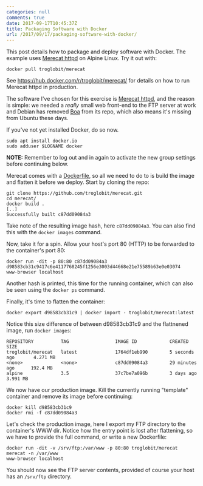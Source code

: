 ```yaml
---
categories: null
comments: true
date: 2017-09-17T10:45:37Z
title: Packaging Software with Docker
url: /2017/09/17/packaging-software-with-docker/
---
```


This post details how to package and deploy software with Docker.  The
example uses [Merecat httpd][Merecat] on Alpine Linux.  Try it out with:

    docker pull troglobit/merecat

See <https://hub.docker.com/r/troglobit/merecat/> for details on how to
run Merecat httpd in production.

<!--more-->

The software I've chosen for this exercise is [Merecat httpd][Merecat],
and the reason is simple: we needed a *really* small web front-end to
the FTP server at work and Debian has removed [Boa][] from its repo,
which also means it's missing from Ubuntu these days.

If you've not yet installed Docker, do so now.

    sudo apt install docker.io
    sudo adduser $LOGNAME docker

**NOTE:** Remember to log out and in again to activate the new group
settings before continuing below.

Merecat comes with a [Dockerfile][], so all we need to do to is build
the image and flatten it before we deploy.  Start by cloning the repo:

    git clone https://github.com/troglobit/merecat.git
    cd merecat/
    docker build .
    [..]
    Successfully built c87dd09084a3

Take note of the resulting image hash, here `c87dd09084a3`.  You can
also find this with the `docker images` command.

Now, take it for a spin.  Allow your host's port 80 (HTTP) to be
forwarded to the container's port 80:

    docker run -dit -p 80:80 c87dd09084a3
    d98583cb31c9417c6e4117768245f1256e3003d44668e21e75589b63e0e03074
    www-browser localhost

Another hash is printed, this time for the running container, which can
also be seen using the `docker ps` command.

Finally, it's time to flatten the container:

    docker export d98583cb31c9 | docker import - troglobit/merecat:latest

Notice this size difference of between d98583cb31c9 and the flattnened
image, run `docker images`:

```
REPOSITORY          TAG                 IMAGE ID            CREATED             SIZE
troglobit/merecat   latest              1764df1eb990        5 seconds ago       4.271 MB
<none>              <none>              c87dd09084a3        29 minutes ago      192.4 MB
alpine              3.5                 37c7be7a096b        3 days ago          3.991 MB
```

We now have our production image.  Kill the currently running "template"
container and remove its image before continuing:

    docker kill d98583cb31c9
    docker rmi -f c87dd09084a3

Let's check the production image, here I export my FTP directory to the
container's WWW dir.  Notice how the entry point is lost after flattening,
so we have to provide the full command, or write a new Dockerfile:

    docker run -dit -v /srv/ftp:/var/www -p 80:80 troglobit/merecat merecat -n /var/www
    www-browser localhost

You should now see the FTP server contents, provided of course your host
has an `/srv/ftp` directory.

[Boa]:        http://www.boa.org
[Merecat]:    https://github.com/troglobit/merecat
[Dockerfile]: https://github.com/troglobit/merecat/blob/master/Dockerfile

<!--
  -- Local Variables:
  -- mode: markdown
  -- End:
  -->
